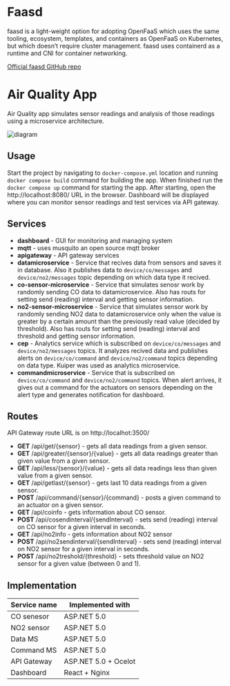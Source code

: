 # Faasd

faasd is a light-weight option for adopting OpenFaaS which uses the same tooling, ecosystem, templates, and containers as OpenFaaS on Kubernetes, but which doesn’t require cluster management. faasd uses containerd as a runtime and CNI for container networking.

[Official faasd GitHub repo](https://github.com/openfaas/faasd)

# Air Quality App

Air Quality app simulates sensor readings and analysis of those readings using a microservice architecture.

![diagram](https://user-images.githubusercontent.com/63471407/122078224-b65e0600-cdfc-11eb-8d44-1b76bcddbee1.jpg)

## Usage

Start the project by navigating to `docker-compose.yml` location and running `docker compose build` command for building the app. When finished run the `docker compose up` command for starting the app. After starting, open the http://localhost:8080/ URL in the browser. Dashboard will be displayed where you can monitor sensor readings and test services via API gateway.

## Services

- **dashboard** - GUI for monitoring and managing system
- **mqtt** - uses musquito an open source mqtt broker
- **apigateway** - API gateway services
- **datamicroservice** - Service that recives data from sensors and saves it in database. Also it publishes data to `device/co/messages` and `device/no2/messages` topic depending on which data type it recived.
- **co-sensor-microservice** - Service that simulates senosr work by randomly sending CO data to datamicroservice. Also has routs for setting send (reading) interval and getting sensor information.
- **no2-sensor-microservice** - Service that simulates sensor work by randomly sending NO2 data to datamicroservice only when the value is greater by a certain amount than the previously read value (decided by threshold). Also has routs for setting send (reading) interval and threshold and getting sensor information.
- **cep** - Analytics service which is subscribed on `device/co/messages` and `device/no2/messages` topics. It analyzes recived data and publishes alerts on `device/co/command` and `device/no2/command` topics depending on data type. Kuiper was used as analytics microservice.
- **commandmicroservice** - Service that is subscribed on `device/co/command` and `device/no2/command` topics. When alert arrives, it gives out a command for the actuators on sensors depending on the alert type and generates notification for dashboard.

## Routes
API Gateway route URL is on http://localhot:3500/

- **GET** /api/get/{sensor} - gets all data readings from a given sensor.
- **GET** /api/greater/{sensor}/{value} - gets all data readings greater than given value from a given sensor.
- **GET** /api/less/{sensor}/{value} - gets all data readings less than given value from a given sensor.
- **GET** /api/getlast/{sensor} - gets last 10 data readings from a given sensor.
- **POST** /api/command/{sensor}/{command} - posts a given command to an actuator on a given sensor.
- **GET** /api/coinfo - gets information about CO sensor.
- **POST** /api/cosendinterval/{sendInterval} - sets send (reading) interval on CO sensor for a given interval in seconds.
- **GET** /api/no2info - gets information about NO2 sensor
- **POST** /api/no2sendinterval/{sendInterval} - sets send (reading) interval on NO2 sensor for a given interval in seconds.
- **POST** /api/no2treshold/{threshold} - sets threshold value on NO2 sensor for a given value (between 0 and 1).

## Implementation 

| Service name  | Implemented with |
| ------------- | ------------- |
| CO senesor  | ASP.NET 5.0  |
| NO2 sensor  | ASP.NET 5.0  |
| Data MS  | ASP.NET 5.0  |
| Command MS  | ASP.NET 5.0  |
| API Gateway  | ASP.NET 5.0 + Ocelot  |
| Dashboard  | React + Nginx  |
